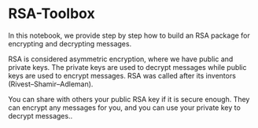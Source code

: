 # RSA-Toolbox

In this notebook, we provide step by step how to build an RSA package for encrypting and decrypting messages. 

RSA is considered asymmetric encryption, where we have public and private keys. The private keys are used to decrypt messages while public keys are used to encrypt messages. RSA was called after its inventors  (Rivest–Shamir–Adleman).

You can share with others your public RSA key if it is secure enough. They can encrypt any messages for you, and you can use your private key to decrypt messages..
